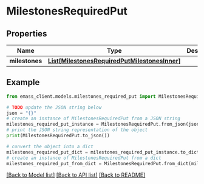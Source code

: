 # MilestonesRequiredPut


## Properties

Name | Type | Description | Notes
------------ | ------------- | ------------- | -------------
**milestones** | [**List[MilestonesRequiredPutMilestonesInner]**](MilestonesRequiredPutMilestonesInner.md) |  | [optional] 

## Example

```python
from emass_client.models.milestones_required_put import MilestonesRequiredPut

# TODO update the JSON string below
json = "{}"
# create an instance of MilestonesRequiredPut from a JSON string
milestones_required_put_instance = MilestonesRequiredPut.from_json(json)
# print the JSON string representation of the object
print(MilestonesRequiredPut.to_json())

# convert the object into a dict
milestones_required_put_dict = milestones_required_put_instance.to_dict()
# create an instance of MilestonesRequiredPut from a dict
milestones_required_put_from_dict = MilestonesRequiredPut.from_dict(milestones_required_put_dict)
```
[[Back to Model list]](../README.md#documentation-for-models) [[Back to API list]](../README.md#documentation-for-api-endpoints) [[Back to README]](../README.md)


